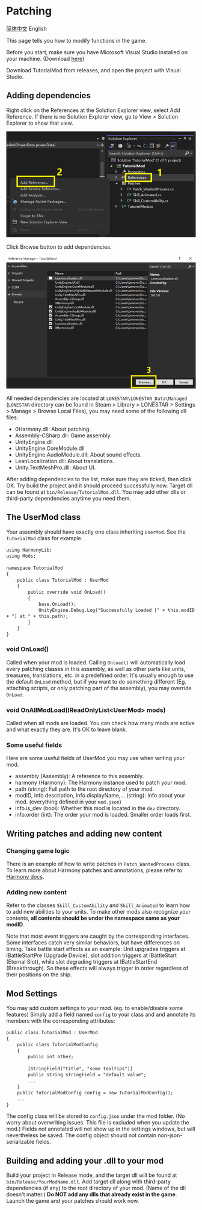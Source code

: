# Patching

[简体中文](Patch.md) English

This page tells you how to modify functions in the game.

Before you start, make sure you have Microsoft Visual Studio installed on your machine. (Download [here](https://visualstudio.microsoft.com/downloads/))

Download TutorialMod from releases, and open the project with Visual Studio.

## Adding dependencies

Right click on the References at the Solution Explorer view, select Add Reference. If there is no Solution Explorer view, go to View > Solution Explorer to show that view.

![dependencies.png](../images/dependencies.png)

Click Browse button to add dependencies.

![dependencies2.png](../images/dependencies2.png)

All needed dependencies are located at `LONESTAR\LONESTAR_Data\Managed` (`LONESTAR` directory can be found in Steam > Library > LONESTAR > Settings > Manage > Browse Local Files), you may need some of the following dll files:

- 0Harmony.dll: About patching.
- Assembly-CSharp.dll: Game assembly.
- UnityEngine.dll
- UnityEngine.CoreModule.dll
- UnityEngine.AudioModule.dll: About sound effects.
- LeanLocalization.dll: About translations.
- Unity.TextMeshPro.dll: About UI.

After adding dependencies to the list, make sure they are ticked, then click OK. Try build the project and it should proceed successfully now. Target dll can be found at `bin/Release/TutorialMod.dll`. You may add other dlls or third-party dependencies anytime you need them.

## The UserMod class
Your assembly should have exactly one class inheriting `UserMod`. See the `TutorialMod` class for example.

```
using HarmonyLib;
using Mods;

namespace TutorialMod
{
    public class TutorialMod : UserMod
    {
        public override void OnLoad()
        {
            base.OnLoad();
            UnityEngine.Debug.Log("Successfully Loaded [" + this.modID + "] at " + this.path);
        }
    }
}
```

### void OnLoad()

Called when your mod is loaded. Calling `Onload()` will automatically load every patching classes in this assembly, as well as other parts like units, treasures, translations, etc. in a predefined order. It's usually enough to use the default `OnLoad` method, but if you want to do something different (Eg. attaching scripts, or only patching part of the assembly), you may override `OnLoad`.

### void OnAllModLoad(IReadOnlyList\<UserMod\> mods)

Called when all mods are loaded. You can check how many mods are active and what exactly they are. It's OK to leave blank.

### Some useful fields

Here are some useful fields of UserMod you may use when writing your mod.

- assembly (Assembly): A reference to this assembly.
- harmony (Harmony): The Harmony instance used to patch your mod.
- path (string): Full path to the root directory of your mod.
- modID, info.description, info.displayName,... (string): Info about your mod. (everything defined in your `mod.json`)
- info.is_dev (bool): Whether this mod is located in the `dev` directory.
- info.order (int): The order your mod is loaded. Smaller order loads first.

## Writing patches and adding new content

### Changing game logic

There is an example of how to write patches in `Patch_WantedProcess` class. To learn more about Harmony patches and annotations, please refer to [Harmony docs](https://harmony.pardeike.net/articles/intro.html).

### Adding new content

Refer to the classes `Skill_CustomAbility` and `Skill_Animated` to learn how to add new abilities to your units. To make other mods also recognize your contents, **all contents should be under the namespace same as your modID**.

Note that most event triggers are caught by the corresponding interfaces. Some interfaces catch very similar behaviors, but have differences on timing. Take battle start effects as an example: Unit upgrades triggers at IBattleStartPre (Upgrade Device), slot addition triggers at IBattleStart (Eternal Slot), while slot degrading triggers at IBattleStartEnd (Breakthrough). So these effects will always trigger in order regardless of their positions on the ship.

## Mod Settings
You may add custom settings to your mod. (eg. to enable/disable some features) Simply add a field named `config` to your class and and annotate its members with the corresponding attributes:

```
public class TutorialMod : UserMod
{
    public class TutorialModConfig
    {
        public int other;

        [StringField("title", "some tooltips")]
        public string stringField = "default value";
        ...
    }
    public TutorialModConfig config = new TutorialModConfig();
    ...
}
```

The config class will be stored to `config.json` under the mod folder. (No worry about overwriting issues. This file is excluded when you update the mod.) Fields not annotated will not show up in the settings windows, but will nevertheless be saved. The config object should not contain non-json-serializable fields.

## Building and adding your .dll to your mod

Build your project in Release mode, and the target dll will be found at `bin/Release/YourModName.dll`. Add target dll along with third-party dependencies (if any) to the root directory of your mod. (Name of the dll doesn't matter.) **Do NOT add any dlls that already exist in the game**. Launch the game and your patches should work now.